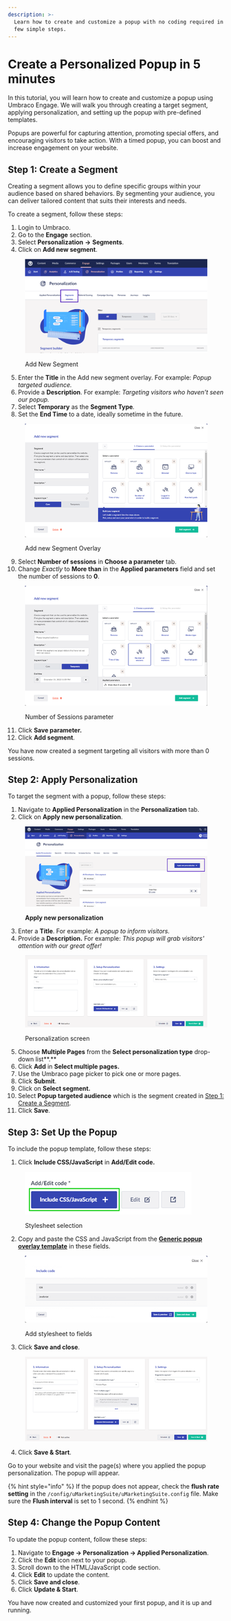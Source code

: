 ```yaml
---
description: >-
  Learn how to create and customize a popup with no coding required in just a
  few simple steps.
---
```


# Create a Personalized Popup in 5 minutes

In this tutorial, you will learn how to create and customize a popup using Umbraco Engage. We will walk you through creating a target segment, applying personalization, and setting up the popup with pre-defined templates.

Popups are powerful for capturing attention, promoting special offers, and encouraging visitors to take action. With a timed popup, you can boost and increase engagement on your website.

## Step 1: Create a Segment

Creating a segment allows you to define specific groups within your audience based on shared behaviors. By segmenting your audience, you can deliver tailored content that suits their interests and needs.

To create a segment, follow these steps:

1. Login to Umbraco.
2. Go to the **Engage** section.
3. Select **Personalization** **->** **Segments**.
4. Click on **Add new segment**.

<figure><img src="../.gitbook/assets/engage-tutorials-personalizaed-popup.png" alt=""><figcaption><p>Add New Segment</p></figcaption></figure>

5. Enter the **Title** in the Add new segment overlay. For example: _Popup targeted audience._
6. Provide a **Description**. For example: _Targeting visitors who haven't seen our popup._
7. Select **Temporary** as the **Segment Type**_._
8. Set the **End Time** to a date, ideally sometime in the future.

<figure><img src="../.gitbook/assets/Add-new-segment-overlay.png" alt=""><figcaption><p>Add new Segment Overlay</p></figcaption></figure>

9. Select **Number of sessions** in **Choose a parameter** tab.
10. Change _Exactly_ to **More than** in the **Applied parameters** field and set the number of sessions to **0**.

<figure><img src="../.gitbook/assets/Number-of-sessions.png" alt=""><figcaption><p>Number of Sessions parameter</p></figcaption></figure>

11. Click **Save parameter.**
12. Click **Add segment**.

You have now created a segment targeting all visitors with more than 0 sessions.

## Step 2: Apply Personalization

To target the segment with a popup, follow these steps:

1. Navigate to **Applied Personalization** in the **Personalization** tab.
2. Click on **Apply new personalization**.

<figure><img src="../.gitbook/assets/engage-tutorials-personalized-popup.png" alt=""><figcaption><p><strong>Apply new personalization</strong></p></figcaption></figure>

3. Enter a **Title**. For example: _A popup to inform visitors._
4. Provide a **Description.** For example: _This popup will grab visitors' attention with our great offer!_

<figure><img src="../.gitbook/assets/Personalization-screen.png" alt=""><figcaption><p>Personalization screen</p></figcaption></figure>

5. Choose **Multiple Pages** from the **Select personalization type** drop-down list\*\*.\*\*
6. Click **Add** in **Select multiple pages.**
7. Use the Umbraco page picker to pick one or more pages.
8. Click **Submit**.
9. Click on **Select segment.**
10. Select **Popup targeted audience** which is the segment created in [Step 1: Create a Segment](create-a-personalized-popup-in-5-minutes.md#step-1-create-a-segment).
11. Click **Save**.

## Step 3: Set Up the Popup

To include the popup template, follow these steps:

1. Click **Include CSS/JavaScript** in **Add/Edit code.**

<figure><img src="../.gitbook/assets/include-css-javascript.png" alt=""><figcaption><p>Stylesheet selection</p></figcaption></figure>

2. Copy and paste the CSS and JavaScript from the [**Generic popup overlay template**](marketing-resources/generic-popup-template.md) in these fields.

<figure><img src="../.gitbook/assets/stylesheet-fields.png" alt=""><figcaption><p>Add stylesheet to fields</p></figcaption></figure>

3. Click **Save and close**.

<figure><img src="../.gitbook/assets/setup-personalization-screen.png" alt=""><figcaption></figcaption></figure>

4. Click **Save & Start**.

Go to your website and visit the page(s) where you applied the popup personalization. The popup will appear.

{% hint style="info" %}
If the popup does not appear, check the **flush rate setting** in the `/config/uMarketingSuite/uMarketingSuite.config` file. Make sure the **Flush interval** is set to 1 second.
{% endhint %}

## Step 4: Change the Popup Content

To update the popup content, follow these steps:

1. Navigate to **Engage -> Personalization -> Applied Personalization**.
2. Click the **Edit** icon next to your popup.
3. Scroll down to the HTML/JavaScript code section.
4. Click **Edit** to update the content.
5. Click **Save and close**.
6. Click **Update & Start**.

You have now created and customized your first popup, and it is up and running.
